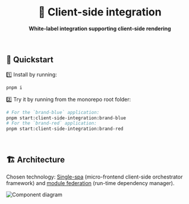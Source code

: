 <div align="center">
    <h1>🧪 Client-side integration</h1>
    <strong>White-label integration supporting client-side rendering</strong>
</div>
<br>
<br>

## 🚀 Quickstart

1️⃣ Install by running:

```bash
pnpm i
```

2️⃣ Try it by running from the monorepo root folder:

```bash
# For the `brand-blue` application:
pnpm start:client-side-integration:brand-blue
# For the `brand-red` application:
pnpm start:client-side-integration:brand-red
```

<br>

## 🏗 Architecture

Chosen technology: [Single-spa](https://single-spa.js.org/) (micro-frontend client-side orchestrator framework) and [module federation](https://module-federation.github.io/) (run-time dependency manager).

![Component diagram](https://user-images.githubusercontent.com/10498826/187178593-9dba0ea5-9f24-40ce-a846-b85ef60e376d.png)
